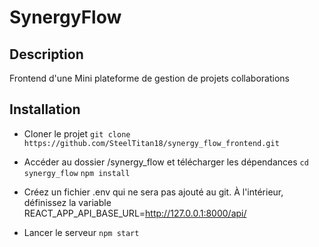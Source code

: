 # SynergyFlow

## Description

Frontend d'une Mini plateforme de gestion de projets collaborations

## Installation

- Cloner le projet
  `git clone https://github.com/SteelTitan18/synergy_flow_frontend.git`

- Accéder au dossier /synergy_flow et télécharger les dépendances
  `cd synergy_flow`
  `npm install`

- Créez un fichier .env qui ne sera pas ajouté au git. À l'intérieur, définissez la variable REACT_APP_API_BASE_URL=http://127.0.0.1:8000/api/
- Lancer le serveur `npm start`
